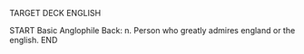 TARGET DECK
ENGLISH

START
Basic
Anglophile
Back: n. Person who greatly admires england or the english.
END
